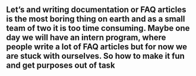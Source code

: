 ## Let’s and writing documentation or FAQ articles is the most boring thing on earth and as a small team of two it is too time consuming. Maybe one day we will have an intern program, where people write a lot of FAQ articles but for now we are stuck with ourselves. So how to make it fun and get purposes out of task

